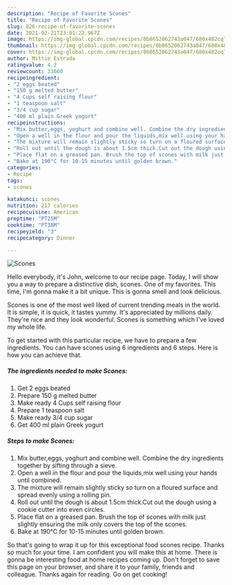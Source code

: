 ```yaml
---
description: "Recipe of Favorite Scones"
title: "Recipe of Favorite Scones"
slug: 826-recipe-of-favorite-scones
date: 2021-02-21T23:01:22.967Z
image: https://img-global.cpcdn.com/recipes/0b8652062743a047/680x482cq70/scones-recipe-main-photo.jpg
thumbnail: https://img-global.cpcdn.com/recipes/0b8652062743a047/680x482cq70/scones-recipe-main-photo.jpg
cover: https://img-global.cpcdn.com/recipes/0b8652062743a047/680x482cq70/scones-recipe-main-photo.jpg
author: Mittie Estrada
ratingvalue: 4.2
reviewcount: 33660
recipeingredient:
- "2 eggs beated"
- "150 g melted butter"
- "4 Cups self raising flour"
- "1 teaspoon salt"
- "3/4 cup sugar"
- "400 ml plain Greek yogurt"
recipeinstructions:
- "Mix butter,eggs, yoghurt and combine well. Combine the dry ingredients together by sifting through a sieve."
- "Open a well in the flour and pour the liquids,mix well using your hands until combined."
- "The mixture will remain slightly sticky so turn on a floured surface and spread evenly using a rolling pin."
- "Roll out until the dough is about 1.5cm thick.Cut out the dough using a cookie cutter into even circles."
- "Place flat on a greased pan. Brush the top of scones with milk just slightly ensuring the milk only covers the top of the scones."
- "Bake at 190°C for 10-15 minutes until golden brown."
categories:
- Recipe
tags:
- scones

katakunci: scones 
nutrition: 217 calories
recipecuisine: American
preptime: "PT25M"
cooktime: "PT38M"
recipeyield: "3"
recipecategory: Dinner

---
```



![Scones](https://img-global.cpcdn.com/recipes/0b8652062743a047/680x482cq70/scones-recipe-main-photo.jpg)

Hello everybody, it's John, welcome to our recipe page. Today, I will show you a way to prepare a distinctive dish, scones. One of my favorites. This time, I'm gonna make it a bit unique. This is gonna smell and look delicious.

Scones is one of the most well liked of current trending meals in the world. It is simple, it is quick, it tastes yummy. It's appreciated by millions daily. They're nice and they look wonderful. Scones is something which I've loved my whole life.




To get started with this particular recipe, we have to prepare a few ingredients. You can have scones using 6 ingredients and 6 steps. Here is how you can achieve that.

<!--inarticleads1-->

##### The ingredients needed to make Scones:

1. Get 2 eggs beated
1. Prepare 150 g melted butter
1. Make ready 4 Cups self raising flour
1. Prepare 1 teaspoon salt
1. Make ready 3/4 cup sugar
1. Get 400 ml plain Greek yogurt




<!--inarticleads2-->

##### Steps to make Scones:

1. Mix butter,eggs, yoghurt and combine well. Combine the dry ingredients together by sifting through a sieve.
1. Open a well in the flour and pour the liquids,mix well using your hands until combined.
1. The mixture will remain slightly sticky so turn on a floured surface and spread evenly using a rolling pin.
1. Roll out until the dough is about 1.5cm thick.Cut out the dough using a cookie cutter into even circles.
1. Place flat on a greased pan. Brush the top of scones with milk just slightly ensuring the milk only covers the top of the scones.
1. Bake at 190°C for 10-15 minutes until golden brown.




So that's going to wrap it up for this exceptional food scones recipe. Thanks so much for your time. I am confident you will make this at home. There is gonna be interesting food at home recipes coming up. Don't forget to save this page on your browser, and share it to your family, friends and colleague. Thanks again for reading. Go on get cooking!
